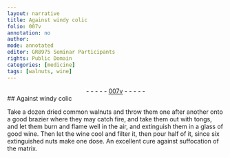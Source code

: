 ```yaml
---
layout: narrative
title: Against windy colic
folio: 007v
annotation: no
author:
mode: annotated
editor: GR8975 Seminar Participants
rights: Public Domain
categories: [medicine]
tags: [walnuts, wine]
---
```


 <div class="folio" align="center">- - - - - <a href="http://gallica.bnf.fr/ark:/12148/btv1b10500001g/f20.image" target="_blank">007v</a> - - - - - </div> 
## Against windy colic

 
 <span class="activity"></span> Take <span class="unit">a dozen</span> <span class="material_format">dried common <span class="material">walnuts</span></span> and throw them one after another onto <span class="tool">a good brazier</span> where they may catch fire, and take them out with <span class="tool">tongs</span>, and let them burn and flame well in the air, and extinguish them in <span class="unit">a glass</span> of <span class="material_format">good <span class="material">wine</span></span>. Then let the <span class="material">wine</span> cool and filter it, then pour <span class="unit">half</span> of it, since <span class="unit">six</span> extinguished nuts make <span class="unit">one dose</span>. An excellent cure against suffocation of the matrix. 
 